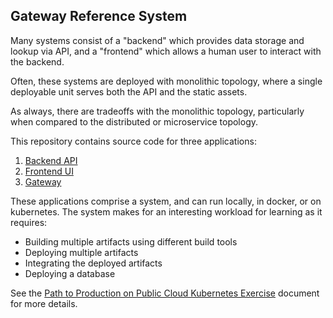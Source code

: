 ##  Gateway Reference System

Many systems consist of a "backend" which provides data storage and lookup via API, and a "frontend" which allows a human user to interact with the backend.

Often, these systems are deployed with monolithic topology, where a single deployable unit serves both the API and the static assets.

As always, there are tradeoffs with the monolithic topology, particularly when compared to the distributed or microservice topology.

This repository contains source code for three applications:

1.  [Backend API](backend/README.md)
1.  [Frontend UI](frontend/README.md)
1.  [Gateway](gateway/README.md)

These applications comprise a system, and can run locally, in docker, or on kubernetes. The system makes for an interesting workload for learning as it requires:

-   Building multiple artifacts using different build tools
-   Deploying multiple artifacts
-   Integrating the deployed artifacts
-   Deploying a database

See the [Path to Production on Public Cloud Kubernetes Exercise](./PATH-TO-PROD.md) document for more details.